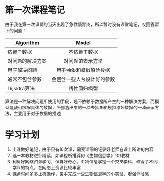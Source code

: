 # 第一次课程笔记
由于我在第一次课堂的当天出现了急性肠胃炎，所以暂时没有课堂笔记，仅回答留下的问题：  

| Algorithm        |   Model     |
| -------------    |:-------------:|
| 依赖于数据        | 不依赖于数据 |
| 对问题的解决方案  | 对问题的表示方法      |
| 用于解决问题      | 用于抽象和模拟原始数据     |
|通常不包含参数     |会包含一些人为设计好的参数|
|Dijsktra算法       |线性回归模型|

算法是一种解决问题所使用的手段，是不依赖于数据所产生的一种解决方案，而模型是我们根据具体的数据，所创造出来的一种去抽象和模拟原始数据的一种表示方法，主要用于对于数据的描述

# 学习计划
1. 上课做好笔记，由于只有16次课，需要详细的记录好老师在课上所讲的内容
2. 选一本教材进行精读，如课程所推荐的《生物信息学》101教材
3. 利用好网络资源学习，保持好奇心，生物信息学是一个交叉学科，综合了不同学科的特点，在网络上资源比较丰富
4. 课余时间多多上机操作，亲手完成一些生物信息学的小实验，增强体验感